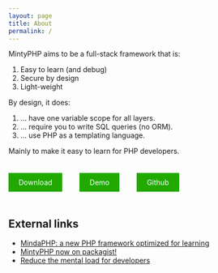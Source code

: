 ```yaml
---
layout: page
title: About
permalink: /
---
```


MintyPHP aims to be a full-stack framework that is:

1.  Easy to learn (and debug)
2.  Secure by design
3.  Light-weight

By design, it does:

1.  … have one variable scope for all layers.
2.  … require you to write SQL queries (no ORM).
3.  … use PHP as a templating language.

Mainly to make it easy to learn for PHP developers.

<br/>

<a href='/installation/' style="text-decoration: none; color: white; background-color: #21a900; padding: 10px 20px; margin-right: 30px;">Download</a>
<a href='http://maurits.server.nlware.com/' style="text-decoration: none; color: white; background-color: #21a900; padding: 10px 20px; margin-right: 30px;">Demo</a>
<a href='https://github.com/mintyphp/mintyphp' style="text-decoration: none; color: white; background-color: #21a900; padding: 10px 20px; margin-right: 30px;">Github</a>

<br/>

## External links

- [MindaPHP: a new PHP framework optimized for learning](https://www.leaseweb.com/labs/2013/10/mindaphp-new-php-framework-optimized-learning/)
- [MintyPHP now on packagist!](https://tqdev.com/2018-mindaphp-now-on-packagist)
- [Reduce the mental load for developers](https://tqdev.com/2018-web-development-made-simple)